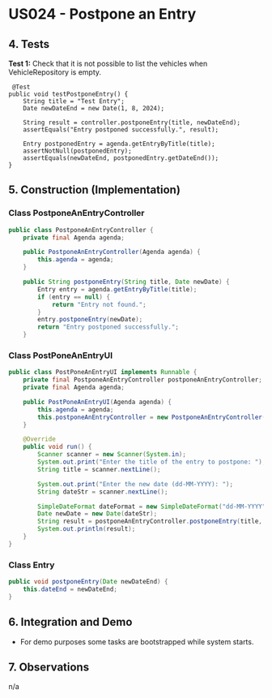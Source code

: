 # US024 - Postpone an Entry 

## 4. Tests 

**Test 1:** Check that it is not possible to list the vehicles when VehicleRepository is empty. 

     @Test
    public void testPostponeEntry() {
        String title = "Test Entry";
        Date newDateEnd = new Date(1, 8, 2024);

        String result = controller.postponeEntry(title, newDateEnd);
        assertEquals("Entry postponed successfully.", result);

        Entry postponedEntry = agenda.getEntryByTitle(title);
        assertNotNull(postponedEntry);
        assertEquals(newDateEnd, postponedEntry.getDateEnd());
    }


## 5. Construction (Implementation)

### Class PostponeAnEntryController

```java
public class PostponeAnEntryController {
    private final Agenda agenda;

    public PostponeAnEntryController(Agenda agenda) {
        this.agenda = agenda;
    }

    public String postponeEntry(String title, Date newDate) {
        Entry entry = agenda.getEntryByTitle(title);
        if (entry == null) {
            return "Entry not found.";
        }
        entry.postponeEntry(newDate);
        return "Entry postponed successfully.";
    }
```

### Class PostPoneAnEntryUI

```java
public class PostPoneAnEntryUI implements Runnable {
    private final PostponeAnEntryController postponeAnEntryController;
    private final Agenda agenda;

    public PostPoneAnEntryUI(Agenda agenda) {
        this.agenda = agenda;
        this.postponeAnEntryController = new PostponeAnEntryController(agenda);
    }

    @Override
    public void run() {
        Scanner scanner = new Scanner(System.in);
        System.out.print("Enter the title of the entry to postpone: ");
        String title = scanner.nextLine();

        System.out.print("Enter the new date (dd-MM-YYYY): ");
        String dateStr = scanner.nextLine();

        SimpleDateFormat dateFormat = new SimpleDateFormat("dd-MM-YYYY");
        Date newDate = new Date(dateStr);
        String result = postponeAnEntryController.postponeEntry(title, newDate);
        System.out.println(result);
    }
}
```

### Class Entry

```java
public void postponeEntry(Date newDateEnd) {
    this.dateEnd = newDateEnd;
}
```



## 6. Integration and Demo 

* For demo purposes some tasks are bootstrapped while system starts.


## 7. Observations

n/a